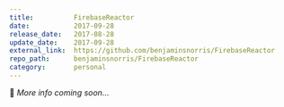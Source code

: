 ```yaml
---
title:          FirebaseReactor
date:           2017-09-28
release_date:   2017-08-28
update_date:    2017-09-28
external_link:  https://github.com/benjaminsnorris/FirebaseReactor
repo_path:      benjaminsnorris/FirebaseReactor
category:       personal
---
```


🚧 _More info coming soon…_
